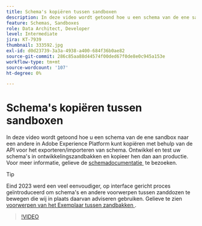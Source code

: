 ```yaml
---
title: Schema's kopiëren tussen sandboxen
description: In deze video wordt getoond hoe u een schema van de ene sandbox naar een andere in Adobe Experience Platform kunt kopiëren met behulp van de API voor het exporteren/importeren van schema.
feature: Schemas, Sandboxes
role: Data Architect, Developer
level: Intermediate
jira: KT-7939
thumbnail: 333592.jpg
exl-id: d0d23739-3a3a-4938-a400-684f36b0ae82
source-git-commit: 286c85aa88d44574f00ded67f0de8e0c945a153e
workflow-type: tm+mt
source-wordcount: '107'
ht-degree: 0%

---
```


# Schema&#39;s kopiëren tussen sandboxen

In deze video wordt getoond hoe u een schema van de ene sandbox naar een andere in Adobe Experience Platform kunt kopiëren met behulp van de API voor het exporteren/importeren van schema. Ontwikkel en test uw schema&#39;s in ontwikkelingszandbakken en kopieer hen dan aan productie. Voor meer informatie, gelieve de [&#x200B; schemadocumentatie &#x200B;](https://experienceleague.adobe.com/docs/experience-platform/xdm/home.html?lang=nl) te bezoeken.

>[!TIP]
>
>Eind 2023 werd een veel eenvoudiger, op interface gericht proces geïntroduceerd om schema&#39;s en andere voorwerpen tussen zanddozen te bewegen die wij in plaats daarvan adviseren gebruiken. Gelieve te zien [&#x200B; voorwerpen van het Exemplaar tussen zandbakken &#x200B;](https://experienceleague.adobe.com/docs/platform-learn/tutorials/admin/copy-objects-between-sandboxes.html?lang=nl-NL).

>[!VIDEO](https://video.tv.adobe.com/v/333592?learn=on&enablevpops)
